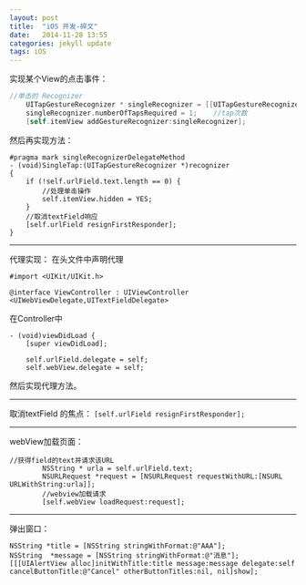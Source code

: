 ```yaml
---
layout: post
title:  "iOS 开发-碎文"
date:   2014-11-28 13:55
categories: jekyll update
tags: iOS
---
```



实现某个View的点击事件：

``` Objective-C
//单击的 Recognizer
    UITapGestureRecognizer * singleRecognizer = [[UITapGestureRecognizer alloc] initWithTarget:self action:@selector(SingleTap:)];
    singleRecognizer.numberOfTapsRequired = 1;    //tap次数
    [self.itemView addGestureRecognizer:singleRecognizer];
```

然后再实现方法：

```
#pragma mark singleRecognizerDelegateMethod
- (void)SingleTap:(UITapGestureRecognizer *)recognizer
{
    if (!self.urlField.text.length == 0) {
        //处理单击操作
        self.itemView.hidden = YES;
    }
    //取消textField响应
    [self.urlField resignFirstResponder];
}
```
-----------------
代理实现：
在头文件中声明代理

```
#import <UIKit/UIKit.h>

@interface ViewController : UIViewController <UIWebViewDelegate,UITextFieldDelegate>
```

在Controller中

```
- (void)viewDidLoad {
    [super viewDidLoad];

    self.urlField.delegate = self;
    self.webView.delegate = self;
```
然后实现代理方法。

--------------------

取消textField 的焦点：
`[self.urlField resignFirstResponder];`

--------------------
webView加载页面：

```
//获得field的text并请求该URL
        NSString * urla = self.urlField.text;
        NSURLRequest *request = [NSURLRequest requestWithURL:[NSURL URLWithString:urla]];
        //webview加载请求
        [self.webView loadRequest:request];
```

--------------------
弹出窗口：

```
NSString *title = [NSString stringWithFormat:@"AAA"];
NSString  *message = [NSString stringWithFormat:@"消息"];
[[[UIAlertView alloc]initWithTitle:title message:message delegate:self cancelButtonTitle:@"Cancel" otherButtonTitles:nil, nil]show];
```